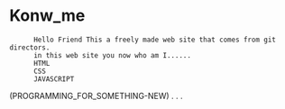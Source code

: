 # Konw_me 
          Hello Friend This a freely made web site that comes from git directors. 
          in this web site you now who am I...... 
          HTML
          CSS
          JAVASCRIPT

  (PROGRAMMING_FOR_SOMETHING-NEW) 
  . 
  . 
  . 
